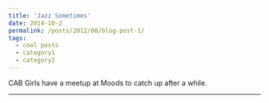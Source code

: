 ```yaml
---
title: 'Jazz Sometimes'
date: 2014-10-2
permalink: /posts/2012/08/blog-post-1/
tags:
  - cool posts
  - category1
  - category2
---
```


CAB Girls have a meetup at Moods to catch up after a while.

------

<!-- This post will show up by default. To disable scheduling of future posts, edit `config.yml` and set `future: false`.  -->